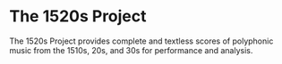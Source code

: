 # The 1520s Project
The 1520s Project provides complete and textless scores of polyphonic music from the 1510s, 20s, and 30s for performance and analysis.
